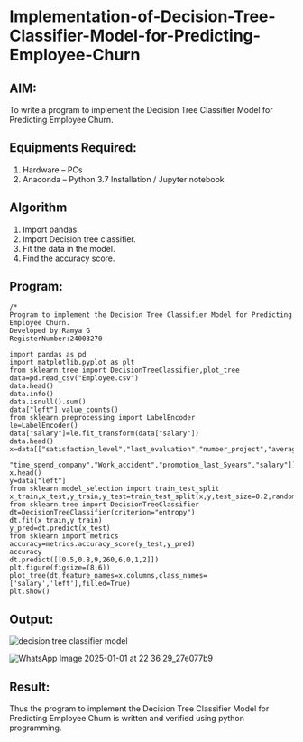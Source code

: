 # Implementation-of-Decision-Tree-Classifier-Model-for-Predicting-Employee-Churn

## AIM:
To write a program to implement the Decision Tree Classifier Model for Predicting Employee Churn.

## Equipments Required:
1. Hardware – PCs
2. Anaconda – Python 3.7 Installation / Jupyter notebook

## Algorithm
1. Import pandas.
2. Import Decision tree classifier.
3. Fit the data in the model.
4. Find the accuracy score.


## Program:
```
/*
Program to implement the Decision Tree Classifier Model for Predicting Employee Churn.
Developed by:Ramya G 
RegisterNumber:24003270
```
```
import pandas as pd
import matplotlib.pyplot as plt
from sklearn.tree import DecisionTreeClassifier,plot_tree
data=pd.read_csv("Employee.csv")
data.head()
data.info()
data.isnull().sum()
data["left"].value_counts()
from sklearn.preprocessing import LabelEncoder
le=LabelEncoder()
data["salary"]=le.fit_transform(data["salary"])
data.head()
x=data[["satisfaction_level","last_evaluation","number_project","average_montly_hours",
    "time_spend_company","Work_accident","promotion_last_5years","salary"]]
x.head()
y=data["left"]
from sklearn.model_selection import train_test_split
x_train,x_test,y_train,y_test=train_test_split(x,y,test_size=0.2,random_state=100)
from sklearn.tree import DecisionTreeClassifier
dt=DecisionTreeClassifier(criterion="entropy")
dt.fit(x_train,y_train)
y_pred=dt.predict(x_test)
from sklearn import metrics
accuracy=metrics.accuracy_score(y_test,y_pred)
accuracy
dt.predict([[0.5,0.8,9,260,6,0,1,2]])
plt.figure(figsize=(8,6))
plot_tree(dt,feature_names=x.columns,class_names=['salary','left'],filled=True)
plt.show()  
```

## Output:
![decision tree classifier model](sam.png)


![WhatsApp Image 2025-01-01 at 22 36 29_27e077b9](https://github.com/user-attachments/assets/ad6e5911-0617-436f-b5e7-83b75097723c)

## Result:
Thus the program to implement the  Decision Tree Classifier Model for Predicting Employee Churn is written and verified using python programming.
